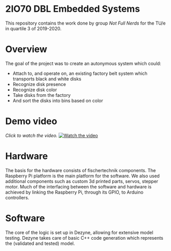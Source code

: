 # 2IO70 DBL Embedded Systems
This repository contains the work done by group *Not Full Nerds* for the TU/e in quartile 3 of 2019-2020.

# Overview
The goal of the project was to create an autonymous system which could:
* Attach to, and operate on, an existing factory belt system which transports black and white disks
* Recognize disk presence
* Recognize disk color
* Take disks from the factory
* And sort the disks into bins based on color

# Demo video
*Click to watch the video.*
[![Watch the video](https://img.youtube.com/vi/2bJaizOmCdo/maxresdefault.jpg)](https://youtu.be/2bJaizOmCdo)

# Hardware
The basis for the hardware consists of fischertechnik components. The Raspberry Pi platform is the main platform for the software. We also used additional components such as custom 3d printed parts, servos, stepper motor. Much of the interfacing between the software and hardware is achieved by linking the Raspberry Pi, through its GPIO, to Arduino controllers.

# Software
The core of the logic is set up in Dezyne, allowing for extensive model testing. Dezyne takes care of basic C++ code generation which represents the (validated and tested) model. 
